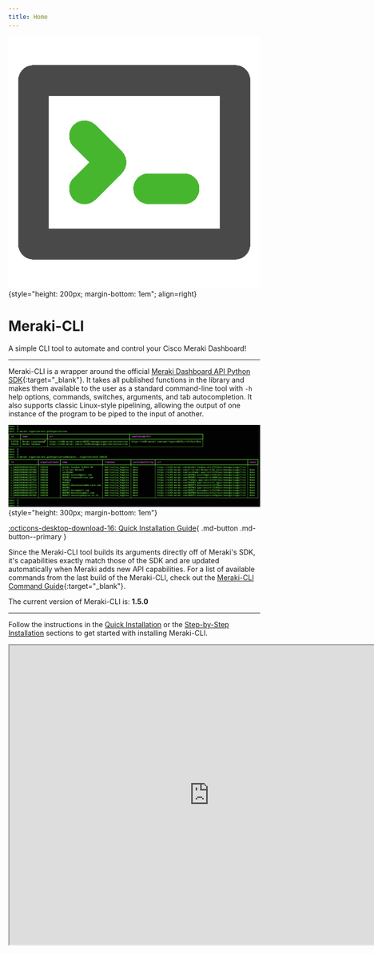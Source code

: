 ```yaml
---
title: Home
---
```


![Meraki-CLI](icon.png "Meraki-CLI logo"){style="height: 200px; margin-bottom: 1em"; align=right}

# Meraki-CLI

A simple CLI tool to automate and control your Cisco Meraki Dashboard!

---

Meraki-CLI is a wrapper around the official [Meraki Dashboard API Python SDK](https://github.com/meraki/dashboard-api-python){:target="_blank"}. It takes all published functions in the library and makes them available to the user as a standard command-line tool with `-h` help options, commands, switches, arguments, and tab autocompletion. It also supports classic Linux-style pipelining, allowing the output of one instance of the program to be piped to the input of another.

![Meraki-CLI Screenshot](screenshot.png "Meraki-CLI screenshot"){style="height: 300px; margin-bottom: 1em"}

[:octicons-desktop-download-16:  Quick Installation Guide](quick-installation/){ .md-button .md-button--primary }

Since the Meraki-CLI tool builds its arguments directly off of Meraki's SDK, it's capabilities exactly match those of the SDK and are updated automatically when Meraki adds new API capabilities. For a list of available commands from the last build of the Meraki-CLI, check out the [Meraki-CLI Command Guide](https://github.com/PackeTsar/meraki-cli/blob/master/COMMAND_GUIDE.md){:target="_blank"}.

The current version of Meraki-CLI is: **1.5.0**

---

Follow the instructions in the [Quick Installation](quick-installation/) or the [Step-by-Step Installation](step-by-step_installation/) sections to get started with installing Meraki-CLI.

<p align="center">
<iframe width="800" height="600" allowfullscreen
  src="http://www.youtube.com/embed/uDfMvu_1rag">
</iframe>
</p>
